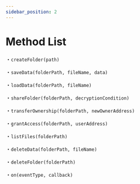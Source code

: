 ```yaml
---
sidebar_position: 2
---
```


# Method List

・`createFolder(path)`

・`saveData(folderPath, fileName, data)`

・`loadData(folderPath, fileName)`

・`shareFolder(folderPath, decryptionCondition)`

・`transferOwnership(folderPath, newOwnerAddress)`

・`grantAccess(folderPath, userAddress)`

・`listFiles(folderPath)`

・`deleteData(folderPath, fileName)`

・`deleteFolder(folderPath)`

・`on(eventType, callback)`
